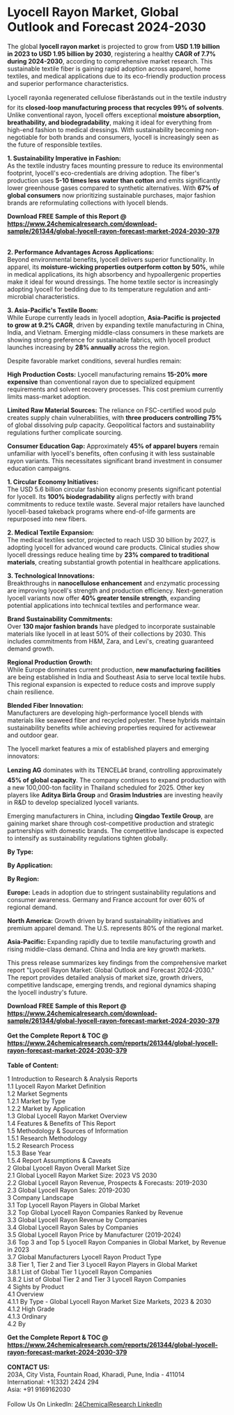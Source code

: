 <h1>Lyocell Rayon Market, Global Outlook and Forecast 2024-2030</h1><p>The global <strong>lyocell rayon market</strong> is projected to grow from <strong>USD 1.19 billion in 2023 to USD 1.95 billion by 2030</strong>, registering a healthy <strong>CAGR of 7.7% during 2024-2030</strong>, according to comprehensive market research. This sustainable textile fiber is gaining rapid adoption across apparel, home textiles, and medical applications due to its eco-friendly production process and superior performance characteristics.</p><p>Lyocell rayonâa regenerated cellulose fiberâstands out in the textile industry for its <strong>closed-loop manufacturing process that recycles 99% of solvents</strong>. Unlike conventional rayon, lyocell offers exceptional <strong>moisture absorption, breathability, and biodegradability</strong>, making it ideal for everything from high-end fashion to medical dressings. With sustainability becoming non-negotiable for both brands and consumers, lyocell is increasingly seen as the future of responsible textiles.</p><p><strong>1. Sustainability Imperative in Fashion:</strong><br>
As the textile industry faces mounting pressure to reduce its environmental footprint, lyocell's eco-credentials are driving adoption. The fiber's production uses <strong>5-10 times less water than cotton</strong> and emits significantly lower greenhouse gases compared to synthetic alternatives. With <strong>67% of global consumers</strong> now prioritizing sustainable purchases, major fashion brands are reformulating collections with lyocell blends.</p><div><b>Download FREE Sample of this Report @ 
            <a href="https://www.24chemicalresearch.com/download-sample/261344/global-lyocell-rayon-forecast-market-2024-2030-379">
            https://www.24chemicalresearch.com/download-sample/261344/global-lyocell-rayon-forecast-market-2024-2030-379</a></b></div><br><p><strong>2. Performance Advantages Across Applications:</strong><br>
Beyond environmental benefits, lyocell delivers superior functionality. In apparel, its <strong>moisture-wicking properties outperform cotton by 50%</strong>, while in medical applications, its high absorbency and hypoallergenic properties make it ideal for wound dressings. The home textile sector is increasingly adopting lyocell for bedding due to its temperature regulation and anti-microbial characteristics.</p><p><strong>3. Asia-Pacific's Textile Boom:</strong><br>
While Europe currently leads in lyocell adoption, <strong>Asia-Pacific is projected to grow at 9.2% CAGR</strong>, driven by expanding textile manufacturing in China, India, and Vietnam. Emerging middle-class consumers in these markets are showing strong preference for sustainable fabrics, with lyocell product launches increasing by <strong>28% annually</strong> across the region.</p><p>Despite favorable market conditions, several hurdles remain:</p><p><strong>High Production Costs:</strong> Lyocell manufacturing remains <strong>15-20% more expensive</strong> than conventional rayon due to specialized equipment requirements and solvent recovery processes. This cost premium currently limits mass-market adoption.</p><p><strong>Limited Raw Material Sources:</strong> The reliance on FSC-certified wood pulp creates supply chain vulnerabilities, with <strong>three producers controlling 75%</strong> of global dissolving pulp capacity. Geopolitical factors and sustainability regulations further complicate sourcing.</p><p><strong>Consumer Education Gap:</strong> Approximately <strong>45% of apparel buyers</strong> remain unfamiliar with lyocell's benefits, often confusing it with less sustainable rayon variants. This necessitates significant brand investment in consumer education campaigns.</p><p><strong>1. Circular Economy Initiatives:</strong><br>
The USD 5.6 billion circular fashion economy presents significant potential for lyocell. Its <strong>100% biodegradability</strong> aligns perfectly with brand commitments to reduce textile waste. Several major retailers have launched lyocell-based takeback programs where end-of-life garments are repurposed into new fibers.</p><p><strong>2. Medical Textile Expansion:</strong><br>
The medical textiles sector, projected to reach USD 30 billion by 2027, is adopting lyocell for advanced wound care products. Clinical studies show lyocell dressings reduce healing time by <strong>23% compared to traditional materials</strong>, creating substantial growth potential in healthcare applications.</p><p><strong>3. Technological Innovations:</strong><br>
Breakthroughs in <strong>nanocellulose enhancement</strong> and enzymatic processing are improving lyocell's strength and production efficiency. Next-generation lyocell variants now offer <strong>40% greater tensile strength</strong>, expanding potential applications into technical textiles and performance wear.</p><p><strong>Brand Sustainability Commitments:</strong><br>
	Over <strong>130 major fashion brands</strong> have pledged to incorporate sustainable materials like lyocell in at least 50% of their collections by 2030. This includes commitments from H&amp;M, Zara, and Levi's, creating guaranteed demand growth.</p><p><strong>Regional Production Growth:</strong><br>
	While Europe dominates current production, <strong>new manufacturing facilities</strong> are being established in India and Southeast Asia to serve local textile hubs. This regional expansion is expected to reduce costs and improve supply chain resilience.</p><p><strong>Blended Fiber Innovation:</strong><br>
	Manufacturers are developing high-performance lyocell blends with materials like seaweed fiber and recycled polyester. These hybrids maintain sustainability benefits while achieving properties required for activewear and outdoor gear.</p><p>The lyocell market features a mix of established players and emerging innovators:</p><p><strong>Lenzing AG</strong> dominates with its TENCELâ¢ brand, controlling approximately <strong>45% of global capacity</strong>. The company continues to expand production with a new 100,000-ton facility in Thailand scheduled for 2025. Other key players like <strong>Aditya Birla Group</strong> and <strong>Grasim Industries</strong> are investing heavily in R&amp;D to develop specialized lyocell variants.</p><p>Emerging manufacturers in China, including <strong>Qingdao Textile Group</strong>, are gaining market share through cost-competitive production and strategic partnerships with domestic brands. The competitive landscape is expected to intensify as sustainability regulations tighten globally.</p><p><strong>By Type:</strong></p><p><strong>By Application:</strong></p><p><strong>By Region:</strong></p><p><strong>Europe:</strong> Leads in adoption due to stringent sustainability regulations and consumer awareness. Germany and France account for over 60% of regional demand.</p><p><strong>North America:</strong> Growth driven by brand sustainability initiatives and premium apparel demand. The U.S. represents 80% of the regional market.</p><p><strong>Asia-Pacific:</strong> Expanding rapidly due to textile manufacturing growth and rising middle-class demand. China and India are key growth markets.</p><p>This press release summarizes key findings from the comprehensive market report "Lyocell Rayon Market: Global Outlook and Forecast 2024-2030." The report provides detailed analysis of market size, growth drivers, competitive landscape, emerging trends, and regional dynamics shaping the lyocell industry's future.</p><div><b>Download FREE Sample of this Report @ 
            <a href="https://www.24chemicalresearch.com/download-sample/261344/global-lyocell-rayon-forecast-market-2024-2030-379">
            https://www.24chemicalresearch.com/download-sample/261344/global-lyocell-rayon-forecast-market-2024-2030-379</a></b></div><br><div><b>Get the Complete Report & TOC @ 
            <a href="https://www.24chemicalresearch.com/reports/261344/global-lyocell-rayon-forecast-market-2024-2030-379">
            https://www.24chemicalresearch.com/reports/261344/global-lyocell-rayon-forecast-market-2024-2030-379</a></b></div><br>
            <b>Table of Content:</b><p>1 Introduction to Research & Analysis Reports<br />
    1.1 Lyocell Rayon Market Definition<br />
    1.2 Market Segments<br />
        1.2.1 Market by Type<br />
        1.2.2 Market by Application<br />
    1.3 Global Lyocell Rayon Market Overview<br />
    1.4 Features & Benefits of This Report<br />
    1.5 Methodology & Sources of Information<br />
        1.5.1 Research Methodology<br />
        1.5.2 Research Process<br />
        1.5.3 Base Year<br />
        1.5.4 Report Assumptions & Caveats<br />
2 Global Lyocell Rayon Overall Market Size<br />
    2.1 Global Lyocell Rayon Market Size: 2023 VS 2030<br />
    2.2 Global Lyocell Rayon Revenue, Prospects & Forecasts: 2019-2030<br />
    2.3 Global Lyocell Rayon Sales: 2019-2030<br />
3 Company Landscape<br />
    3.1 Top Lyocell Rayon Players in Global Market<br />
    3.2 Top Global Lyocell Rayon Companies Ranked by Revenue<br />
    3.3 Global Lyocell Rayon Revenue by Companies<br />
    3.4 Global Lyocell Rayon Sales by Companies<br />
    3.5 Global Lyocell Rayon Price by Manufacturer (2019-2024)<br />
    3.6 Top 3 and Top 5 Lyocell Rayon Companies in Global Market, by Revenue in 2023<br />
    3.7 Global Manufacturers Lyocell Rayon Product Type<br />
    3.8 Tier 1, Tier 2 and Tier 3 Lyocell Rayon Players in Global Market<br />
        3.8.1 List of Global Tier 1 Lyocell Rayon Companies<br />
        3.8.2 List of Global Tier 2 and Tier 3 Lyocell Rayon Companies<br />
4 Sights by Product<br />
    4.1 Overview<br />
        4.1.1 By Type - Global Lyocell Rayon Market Size Markets, 2023 & 2030<br />
        4.1.2 High Grade<br />
        4.1.3 Ordinary<br />
    4.2 By </p><div><b>Get the Complete Report & TOC @ 
            <a href="https://www.24chemicalresearch.com/reports/261344/global-lyocell-rayon-forecast-market-2024-2030-379">
            https://www.24chemicalresearch.com/reports/261344/global-lyocell-rayon-forecast-market-2024-2030-379</a></b></div><br><b>CONTACT US:</b><br>
            203A, City Vista, Fountain Road, Kharadi, Pune, India - 411014<br>
            International: +1(332) 2424 294<br>
            Asia: +91 9169162030 <br><br>
            Follow Us On LinkedIn: <a href="https://www.linkedin.com/company/24chemicalresearch/">24ChemicalResearch LinkedIn</a>